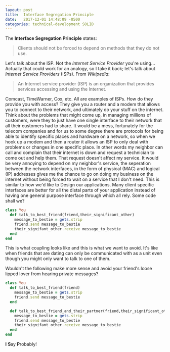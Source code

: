 ```yaml
---
layout: post
title:  Interface Segregation Principle
date:   2017-12-01 14:48:09 -0500
categories: technical-development SOLID
---
```


The **Interface Segregation Principle** states:

<blockquote>Clients should not be forced to depend on methods that they do not use. </blockquote>

Let's talk about the ISP. Not the _Internet Service Provider_ you're using... Actually that could work for an analogy, so I take it back; let's talk about _Internet Service Providers_ (ISPs). From _Wikipedia_:

<blockquote>An Internet service provider (ISP) is an organization that provides services accessing and using the Internet.</blockquote>

Comcast, TimeWarner, Cox, etc. All are examples of ISPs.  How do they provide you with access? They give you a router and a modem that allows you to connect to their network, and ultimately do your stuff on the internet.  Think about the problems that might come up, in managing millions of customers, were they to just have one single interface to their network that all their customers had to share.
It would be a mess, fortunately for the telecom companies and for us to some degree there are protocols for being able to identify specific places and hardware on a network, so when we hook up a modem and then a router it allows an ISP to only deal with problems or changes in one specific place.  In other words my neighbor can call and complain that their internet is down and request a technician to come out and help them. That request doesn't affect my service.
It would be very annoying to depend on my neighbor's service, the seperation between the network interfaces, in the form of physical (MAC) and logical (IP) addresses gives me the chance to go on doing my business on the internet without being forced to wait on a service that I don't need. This is similar to how we'd like to Design our applications.
Many client specific interfaces are better for all the distal parts of your application instead of having one general purpose interface through which all rely. Some code shall we?

```ruby
class You
  def talk_to_best_friend(friend,their_significant_other)
    message_to_bestie = gets.strip
    friend.send message_to_bestie
    their_signifant_other.receive message_to_bestie
  end
end

```

This is what coupling looks like and this is what we want to avoid. It's like when friends that are dating can only be communicated with as a unit even though you might only want to talk to one of them.

Wouldn't the following make more sense and avoid your friend's loose lipped lover from hearing private messages?

```ruby
class You
  def talk_to_best_friend(friend)
    message_to_bestie = gets.strip
    friend.send message_to_bestie
  end

  def talk_to_best_friend_and_their_partner(friend,their_significant_other)
    message_to_bestie = gets.strip
    friend.send message_to_bestie
    their_signifant_other.receive message_to_bestie
  end
end

```

**I** **S**ay **P**robably!







